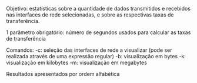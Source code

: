 Objetivo: estatísticas sobre a quantidade de dados transmitidos e recebidos nas interfaces de rede selecionadas, e sobre as respectivas taxas de transferência.

1 parâmetro obrigatório: número de segundos usados para calcular as taxas de transferência

Comandos: -c: seleção das interfaces de rede a visualizar (pode ser realizada através de uma expressão regular) -b: visualização em bytes -k: visualização em kilobytes -m: visualização em megabytes

Resultados apresentados por ordem alfabética

